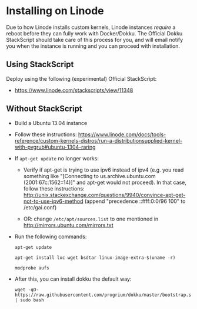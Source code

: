 # Installing on Linode

Due to how Linode installs custom kernels, Linode instances *require* a reboot before they can fully work with Docker/Dokku. The Official Dokku StackScript should take care of this process for you, and will email notify you when the instance is running and you can proceed with installation.

## Using StackScript

Deploy using the following (experimental) Official StackScript:

- https://www.linode.com/stackscripts/view/11348

## Without StackScript

* Build a Ubuntu 13.04 instance

* Follow these instructions: https://www.linode.com/docs/tools-reference/custom-kernels-distros/run-a-distributionsupplied-kernel-with-pvgrub#ubuntu-1304-raring

* If `apt-get update` no longer works:

    * Verify if apt-get is trying to use ipv6 instead of ipv4 (e.g. you read something like "[Connecting to us.archive.ubuntu.com (2001:67c:1562::14)]" and apt-get would not proceed). In that case, follow these instructions: http://unix.stackexchange.com/questions/9940/convince-apt-get-not-to-use-ipv6-method (append "precedence ::ffff:0:0/96  100" to /etc/gai.conf)

    * OR: change `/etc/apt/sources.list` to one mentioned in http://mirrors.ubuntu.com/mirrors.txt

* Run the following commands:

    ```shell
    apt-get update

    apt-get install lxc wget bsdtar linux-image-extra-$(uname -r)

    modprobe aufs
    ```
* After this, you can install dokku the default way:

    ```shell
    wget -qO- https://raw.githubusercontent.com/progrium/dokku/master/bootstrap.sh | sudo bash
    ```
